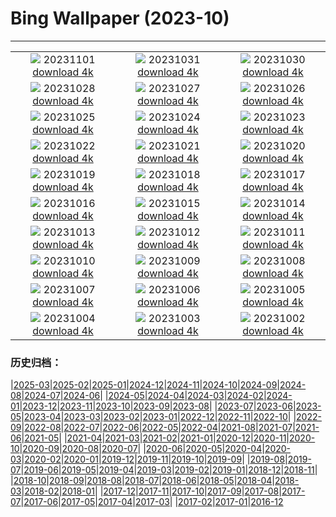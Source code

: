 # Bing Wallpaper (2023-10)
**************
| | | |
| :----: | :----: | :----: |
| ![](https://www.bing.com/th?id=OHR.HalloweenPorchAI_EN-GB0364731391_1920x1080.jpg) 20231101 [download 4k](https://www.bing.com/th?id=OHR.HalloweenPorchAI_EN-GB0364731391_UHD.jpg) | ![](https://www.bing.com/th?id=OHR.AutumnRaven_EN-GB8492098807_1920x1080.jpg) 20231031 [download 4k](https://www.bing.com/th?id=OHR.AutumnRaven_EN-GB8492098807_UHD.jpg) | ![](https://www.bing.com/th?id=OHR.SavannahSculpture_EN-GB4452502826_1920x1080.jpg) 20231030 [download 4k](https://www.bing.com/th?id=OHR.SavannahSculpture_EN-GB4452502826_UHD.jpg) |
| ![](https://www.bing.com/th?id=OHR.FiveWinds_EN-GB7573327374_1920x1080.jpg) 20231028 [download 4k](https://www.bing.com/th?id=OHR.FiveWinds_EN-GB7573327374_UHD.jpg) | ![](https://www.bing.com/th?id=OHR.OldBridgeSkye_EN-GB7231148688_1920x1080.jpg) 20231027 [download 4k](https://www.bing.com/th?id=OHR.OldBridgeSkye_EN-GB7231148688_UHD.jpg) | ![](https://www.bing.com/th?id=OHR.AutumnLeavesBelfastUK_EN-GB6693162192_1920x1080.jpg) 20231026 [download 4k](https://www.bing.com/th?id=OHR.AutumnLeavesBelfastUK_EN-GB6693162192_UHD.jpg) |
| ![](https://www.bing.com/th?id=OHR.GrandStaircase_EN-GB6284084433_1920x1080.jpg) 20231025 [download 4k](https://www.bing.com/th?id=OHR.GrandStaircase_EN-GB6284084433_UHD.jpg) | ![](https://www.bing.com/th?id=OHR.FuzerCastle_EN-GB5805534189_1920x1080.jpg) 20231024 [download 4k](https://www.bing.com/th?id=OHR.FuzerCastle_EN-GB5805534189_UHD.jpg) | ![](https://www.bing.com/th?id=OHR.PoconosMaze_EN-GB4803656723_1920x1080.jpg) 20231023 [download 4k](https://www.bing.com/th?id=OHR.PoconosMaze_EN-GB4803656723_UHD.jpg) |
| ![](https://www.bing.com/th?id=OHR.RedGrouseUK_EN-GB4381354892_1920x1080.jpg) 20231022 [download 4k](https://www.bing.com/th?id=OHR.RedGrouseUK_EN-GB4381354892_UHD.jpg) | ![](https://www.bing.com/th?id=OHR.PersepolisRelief_EN-GB3727800010_1920x1080.jpg) 20231021 [download 4k](https://www.bing.com/th?id=OHR.PersepolisRelief_EN-GB3727800010_UHD.jpg) | ![](https://www.bing.com/th?id=OHR.PygmySloth_EN-GB3183827420_1920x1080.jpg) 20231020 [download 4k](https://www.bing.com/th?id=OHR.PygmySloth_EN-GB3183827420_UHD.jpg) |
| ![](https://www.bing.com/th?id=OHR.WaterLilyVietnam_EN-GB4801163561_1920x1080.jpg) 20231019 [download 4k](https://www.bing.com/th?id=OHR.WaterLilyVietnam_EN-GB4801163561_UHD.jpg) | ![](https://www.bing.com/th?id=OHR.CanaryWharfStation_EN-GB4531967765_1920x1080.jpg) 20231018 [download 4k](https://www.bing.com/th?id=OHR.CanaryWharfStation_EN-GB4531967765_UHD.jpg) | ![](https://www.bing.com/th?id=OHR.SpreadsheetDay_EN-GB0904502702_1920x1080.jpg) 20231017 [download 4k](https://www.bing.com/th?id=OHR.SpreadsheetDay_EN-GB0904502702_UHD.jpg) |
| ![](https://www.bing.com/th?id=OHR.GoldenEnchantments_EN-GB4003650281_1920x1080.jpg) 20231016 [download 4k](https://www.bing.com/th?id=OHR.GoldenEnchantments_EN-GB4003650281_UHD.jpg) | ![](https://www.bing.com/th?id=OHR.AutumnHedgehog_EN-GB3716298220_1920x1080.jpg) 20231015 [download 4k](https://www.bing.com/th?id=OHR.AutumnHedgehog_EN-GB3716298220_UHD.jpg) | ![](https://www.bing.com/th?id=OHR.RingEclipse_EN-GB2487189935_1920x1080.jpg) 20231014 [download 4k](https://www.bing.com/th?id=OHR.RingEclipse_EN-GB2487189935_UHD.jpg) |
| ![](https://www.bing.com/th?id=OHR.ViesteItaly_EN-GB3219865518_1920x1080.jpg) 20231013 [download 4k](https://www.bing.com/th?id=OHR.ViesteItaly_EN-GB3219865518_UHD.jpg) | ![](https://www.bing.com/th?id=OHR.IdahoBarn_EN-GB2947477410_1920x1080.jpg) 20231012 [download 4k](https://www.bing.com/th?id=OHR.IdahoBarn_EN-GB2947477410_UHD.jpg) | ![](https://www.bing.com/th?id=OHR.JohnDayFossil_EN-GB2645491253_1920x1080.jpg) 20231011 [download 4k](https://www.bing.com/th?id=OHR.JohnDayFossil_EN-GB2645491253_UHD.jpg) |
| ![](https://www.bing.com/th?id=OHR.SoprisSunrise_EN-GB2329457022_1920x1080.jpg) 20231010 [download 4k](https://www.bing.com/th?id=OHR.SoprisSunrise_EN-GB2329457022_UHD.jpg) | ![](https://www.bing.com/th?id=OHR.EdinburghcityscapeUK_EN-GB5285078030_1920x1080.jpg) 20231009 [download 4k](https://www.bing.com/th?id=OHR.EdinburghcityscapeUK_EN-GB5285078030_UHD.jpg) | ![](https://www.bing.com/th?id=OHR.OctoClam_EN-GB1518782389_1920x1080.jpg) 20231008 [download 4k](https://www.bing.com/th?id=OHR.OctoClam_EN-GB1518782389_UHD.jpg) |
| ![](https://www.bing.com/th?id=OHR.GrizzlyFalls_EN-GB6799572223_1920x1080.jpg) 20231007 [download 4k](https://www.bing.com/th?id=OHR.GrizzlyFalls_EN-GB6799572223_UHD.jpg) | ![](https://www.bing.com/th?id=OHR.TaughannockFalls_EN-GB6398059328_1920x1080.jpg) 20231006 [download 4k](https://www.bing.com/th?id=OHR.TaughannockFalls_EN-GB6398059328_UHD.jpg) | ![](https://www.bing.com/th?id=OHR.GentooJump_EN-GB5526095211_1920x1080.jpg) 20231005 [download 4k](https://www.bing.com/th?id=OHR.GentooJump_EN-GB5526095211_UHD.jpg) |
| ![](https://www.bing.com/th?id=OHR.TarantulaNebula_EN-GB5295234323_1920x1080.jpg) 20231004 [download 4k](https://www.bing.com/th?id=OHR.TarantulaNebula_EN-GB5295234323_UHD.jpg) | ![](https://www.bing.com/th?id=OHR.WhitsundaySwirl_EN-GB4919384667_1920x1080.jpg) 20231003 [download 4k](https://www.bing.com/th?id=OHR.WhitsundaySwirl_EN-GB4919384667_UHD.jpg) | ![](https://www.bing.com/th?id=OHR.VuittonFoundation_EN-GB4679689515_1920x1080.jpg) 20231002 [download 4k](https://www.bing.com/th?id=OHR.VuittonFoundation_EN-GB4679689515_UHD.jpg) |

### 历史归档：

|[2025-03](/../2025-03/2025-03.md)|[2025-02](/../2025-02/2025-02.md)|[2025-01](/../2025-01/2025-01.md)|[2024-12](/../2024-12/2024-12.md)|[2024-11](/../2024-11/2024-11.md)|[2024-10](/../2024-10/2024-10.md)|[2024-09](/../2024-09/2024-09.md)|[2024-08](/../2024-08/2024-08.md)|[2024-07](/../2024-07/2024-07.md)|[2024-06](/../2024-06/2024-06.md)|
|[2024-05](/../2024-05/2024-05.md)|[2024-04](/../2024-04/2024-04.md)|[2024-03](/../2024-03/2024-03.md)|[2024-02](/../2024-02/2024-02.md)|[2024-01](/../2024-01/2024-01.md)|[2023-12](/../2023-12/2023-12.md)|[2023-11](/../2023-11/2023-11.md)|[2023-10](/2023-10.md)|[2023-09](/../2023-09/2023-09.md)|[2023-08](/../2023-08/2023-08.md)|
|[2023-07](/../2023-07/2023-07.md)|[2023-06](/../2023-06/2023-06.md)|[2023-05](/../2023-05/2023-05.md)|[2023-04](/../2023-04/2023-04.md)|[2023-03](/../2023-03/2023-03.md)|[2023-02](/../2023-02/2023-02.md)|[2023-01](/../2023-01/2023-01.md)|[2022-12](/../2022-12/2022-12.md)|[2022-11](/../2022-11/2022-11.md)|[2022-10](/../2022-10/2022-10.md)|
|[2022-09](/../2022-09/2022-09.md)|[2022-08](/../2022-08/2022-08.md)|[2022-07](/../2022-07/2022-07.md)|[2022-06](/../2022-06/2022-06.md)|[2022-05](/../2022-05/2022-05.md)|[2022-04](/../2022-04/2022-04.md)|[2021-08](/../2021-08/2021-08.md)|[2021-07](/../2021-07/2021-07.md)|[2021-06](/../2021-06/2021-06.md)|[2021-05](/../2021-05/2021-05.md)|
|[2021-04](/../2021-04/2021-04.md)|[2021-03](/../2021-03/2021-03.md)|[2021-02](/../2021-02/2021-02.md)|[2021-01](/../2021-01/2021-01.md)|[2020-12](/../2020-12/2020-12.md)|[2020-11](/../2020-11/2020-11.md)|[2020-10](/../2020-10/2020-10.md)|[2020-09](/../2020-09/2020-09.md)|[2020-08](/../2020-08/2020-08.md)|[2020-07](/../2020-07/2020-07.md)|
|[2020-06](/../2020-06/2020-06.md)|[2020-05](/../2020-05/2020-05.md)|[2020-04](/../2020-04/2020-04.md)|[2020-03](/../2020-03/2020-03.md)|[2020-02](/../2020-02/2020-02.md)|[2020-01](/../2020-01/2020-01.md)|[2019-12](/../2019-12/2019-12.md)|[2019-11](/../2019-11/2019-11.md)|[2019-10](/../2019-10/2019-10.md)|[2019-09](/../2019-09/2019-09.md)|
|[2019-08](/../2019-08/2019-08.md)|[2019-07](/../2019-07/2019-07.md)|[2019-06](/../2019-06/2019-06.md)|[2019-05](/../2019-05/2019-05.md)|[2019-04](/../2019-04/2019-04.md)|[2019-03](/../2019-03/2019-03.md)|[2019-02](/../2019-02/2019-02.md)|[2019-01](/../2019-01/2019-01.md)|[2018-12](/../2018-12/2018-12.md)|[2018-11](/../2018-11/2018-11.md)|
|[2018-10](/../2018-10/2018-10.md)|[2018-09](/../2018-09/2018-09.md)|[2018-08](/../2018-08/2018-08.md)|[2018-07](/../2018-07/2018-07.md)|[2018-06](/../2018-06/2018-06.md)|[2018-05](/../2018-05/2018-05.md)|[2018-04](/../2018-04/2018-04.md)|[2018-03](/../2018-03/2018-03.md)|[2018-02](/../2018-02/2018-02.md)|[2018-01](/../2018-01/2018-01.md)|
|[2017-12](/../2017-12/2017-12.md)|[2017-11](/../2017-11/2017-11.md)|[2017-10](/../2017-10/2017-10.md)|[2017-09](/../2017-09/2017-09.md)|[2017-08](/../2017-08/2017-08.md)|[2017-07](/../2017-07/2017-07.md)|[2017-06](/../2017-06/2017-06.md)|[2017-05](/../2017-05/2017-05.md)|[2017-04](/../2017-04/2017-04.md)|[2017-03](/../2017-03/2017-03.md)|
|[2017-02](/../2017-02/2017-02.md)|[2017-01](/../2017-01/2017-01.md)|[2016-12](/../2016-12/2016-12.md)